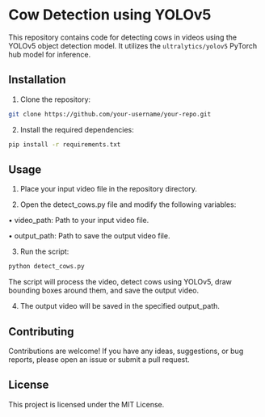 # Cow Detection using YOLOv5

This repository contains code for detecting cows in videos using the YOLOv5 object detection model. It utilizes the `ultralytics/yolov5` PyTorch hub model for inference.

## Installation

1. Clone the repository:

```bash
git clone https://github.com/your-username/your-repo.git
```

2. Install the required dependencies:

```bash
pip install -r requirements.txt
```

## Usage
1. Place your input video file in the repository directory.

2. Open the detect_cows.py file and modify the following variables:

• video_path: Path to your input video file.

• output_path: Path to save the output video file.

3. Run the script:

```bash
python detect_cows.py
```

The script will process the video, detect cows using YOLOv5, draw bounding boxes around them, and save the output video.

4. The output video will be saved in the specified output_path.

## Contributing

Contributions are welcome! If you have any ideas, suggestions, or bug reports, please open an issue or submit a pull request.

## License
This project is licensed under the MIT License.
